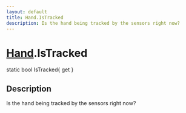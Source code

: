 ```yaml
---
layout: default
title: Hand.IsTracked
description: Is the hand being tracked by the sensors right now?
---
```

# [Hand]({{site.url}}/Pages/Reference/Hand.html).IsTracked

<div class='signature' markdown='1'>
static bool IsTracked{ get }
</div>

## Description
Is the hand being tracked by the sensors right now?

